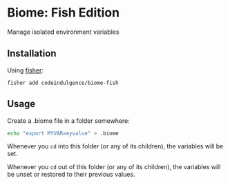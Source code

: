 Biome: Fish Edition
===================

Manage isolated environment variables


Installation
------------

Using [fisher][1]:

```fish
fisher add codeindulgence/biome-fish
```


Usage
-----

Create a .biome file in a folder somewhere:

```sh
echo "export MYVAR=myvalue" > .biome
```

Whenever you `cd` into this folder (or any of its children), the variables will
be set.

Whenever you `cd` out of this folder (or any of its children), the variables
will be unset or restored to their previous values.


[1]: https://github.com/jorgebucaran/fisher
